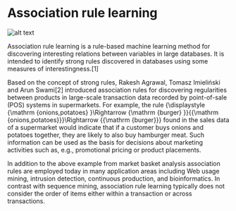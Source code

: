 # Association rule learning

![alt text](https://images.unsplash.com/photo-1556767576-cf0a4a80e5b8?ixlib=rb-1.2.1&ixid=eyJhcHBfaWQiOjEyMDd9&auto=format&fit=crop&w=967&q=80)

Association rule learning is a rule-based machine learning method for discovering interesting relations between variables in large databases. It is intended to identify strong rules discovered in databases using some measures of interestingness.[1]

Based on the concept of strong rules, Rakesh Agrawal, Tomasz Imieliński and Arun Swami[2] introduced association rules for discovering regularities between products in large-scale transaction data recorded by point-of-sale (POS) systems in supermarkets. For example, the rule {\displaystyle \{\mathrm {onions,potatoes} \}\Rightarrow \{\mathrm {burger} \}}\{{\mathrm  {onions,potatoes}}\}\Rightarrow \{{\mathrm  {burger}}\} found in the sales data of a supermarket would indicate that if a customer buys onions and potatoes together, they are likely to also buy hamburger meat. Such information can be used as the basis for decisions about marketing activities such as, e.g., promotional pricing or product placements.

In addition to the above example from market basket analysis association rules are employed today in many application areas including Web usage mining, intrusion detection, continuous production, and bioinformatics. In contrast with sequence mining, association rule learning typically does not consider the order of items either within a transaction or across transactions.

